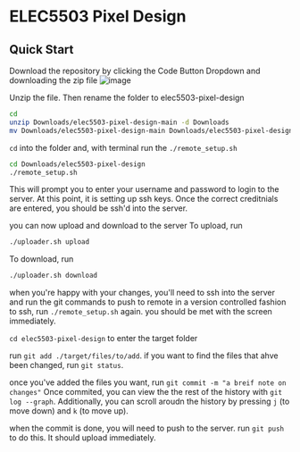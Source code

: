 # ELEC5503 Pixel Design
## Quick Start
Download the repository by clicking the Code Button Dropdown and downloading the zip file
![image](https://github.com/user-attachments/assets/65547dc8-2355-47b5-a34c-5ca444e15d3b)

Unzip the file. Then rename the folder to elec5503-pixel-design
```bash
cd
unzip Downloads/elec5503-pixel-design-main -d Downloads
mv Downloads/elec5503-pixel-design-main Downloads/elec5503-pixel-design
```

`cd` into the folder and, with terminal run the `./remote_setup.sh`
```bash
cd Downloads/elec5503-pixel-design
./remote_setup.sh
```
This will prompt you to enter your username and password to login to the server. At this point, it is setting up ssh keys. 
Once the correct creditnials are entered, you should be ssh'd into the server.

you can now upload and download to the server
To upload, run 
```bash
./uploader.sh upload
```
To download, run 
```bash
./uploader.sh download
```

when you're happy with your changes, you'll need to ssh into the server and run the git commands to push to remote in a version controlled fashion
to ssh, run `./remote_setup.sh` again. you should be met with the screen immediately.

`cd elec5503-pixel-design` to enter the target folder

run `git add ./target/files/to/add`. if you want to find the files that ahve been changed, run `git status`. 

once you've added the files you want, run `git commit -m "a breif note on changes"` Once commited, you can view the the rest of the history with `git log --graph`. Additionally, you can scroll aroudn the history by pressing `j` (to move down) and `k` (to move up).

when the commit is done, you will need to push to the server. run `git push` to do this. It should upload immediately.

